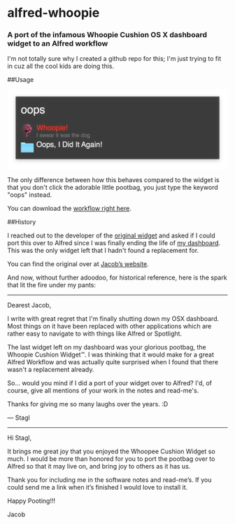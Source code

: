 # alfred-whoopie
### A port of the infamous Whoopie Cushion OS X dashboard widget to an Alfred workflow

I'm not totally sure why I created a github repo for this; I'm just trying to fit in cuz all the cool kids are doing this.

##Usage

![tha sauce](demo.png)

The only difference between how this behaves compared to the widget is that you don't click the adorable little pootbag, you just type the keyword "oops" instead. 

You can download the [workflow right here](Whoopie.alfredworkflow?raw=true).

##History

I reached out to the developer of the [original widget](https://www.apple.com/downloads/dashboard/justforfun/whoopeecushionwidget.html) and asked if I could port this over to Alfred since I was finally ending the life of [my dashboard](lonely-dashboard.png). This was the only widget left that I hadn't found a replacement for.

You can find the original over at [Jacob’s website](http://www.jacobrath.com/download.html).

And now, without further adoodoo, for historical reference, here is the spark that lit the fire under my pants:

---

Dearest Jacob,

I write with great regret that I'm finally shutting down my OSX dashboard. Most things on it have been replaced with other applications which are rather easy to navigate to with things like Alfred or Spotlight.

The last widget left on my dashboard was your glorious pootbag, the Whoopie Cushion Widget™. I was thinking that it would make for a great Alfred Workflow and was actually quite surprised when I found that there wasn't a replacement already. 

So... 
would you mind if I did a port of your widget over to Alfred? I'd, of course, give all mentions of your work in the notes and read-me's. 

Thanks for giving me so many laughs over the years. :D

— Stagl

---

Hi Stagl,

It brings me great joy that you enjoyed the Whoopee Cushion Widget so much. I would be more than honored for you to port the pootbag over to Alfred so that it may live on, and bring joy to others as it has us.

Thank you for including me in the software notes and read-me’s. If you could send me a link when it’s finished I would love to install it.

Happy Pooting!!!

Jacob